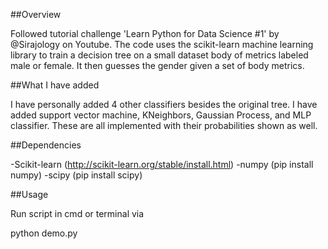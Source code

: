 ##Overview

Followed tutorial challenge 'Learn Python for Data Science #1' by @Sirajology on Youtube. The code uses the scikit-learn machine learning library to train a decision tree on a small dataset body of metrics labeled male or female. It then guesses the gender given a set of body metrics.

##What I have added

I have personally added 4 other classifiers besides the original tree. I have added support vector machine, KNeighbors, Gaussian Process, and MLP classifier. These are all implemented with their probabilities shown as well. 

##Dependencies 

-Scikit-learn (http://scikit-learn.org/stable/install.html)
-numpy (pip install numpy)
-scipy (pip install scipy)

##Usage

Run script in cmd or terminal via

python demo.py